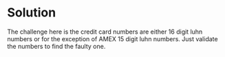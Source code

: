 # Solution

The challenge here is the credit card numbers are either 16 digit luhn numbers
or for the exception of AMEX 15 digit luhn numbers. Just validate the numbers
to find the faulty one.
